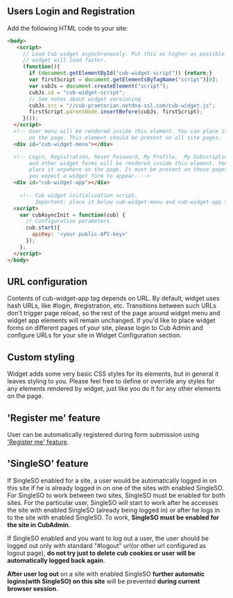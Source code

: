 ## Users Login and Registration

Add the following HTML code to your site:

```html
<body>
   <script>
     // Load Cub widget asynchronously. Put this as higher as possible so 
     // widget will load faster.
     (function(){
       if (document.getElementById("cub-widget-script")) {return;}
       var firstScript = document.getElementsByTagName("script")[0];
       var cubJs = document.createElement("script");
       cubJs.id = "cub-widget-script";
       // See notes about widget versioning
       cubJs.src = "//cub-praetorian.netdna-ssl.com/cub-widget.js";
       firstScript.parentNode.insertBefore(cubJs, firstScript);
     }());
  </script>
  <!-- User menu will be rendered inside this element. You can place it anywhere
       on the page. This element should be present on all site pages. -->
  <div id="cub-widget-menu"></div>

  <!-- Login, Registration, Reset Password, My Profile,  My Subscriptions,
       and other widget forms will be rendered inside this element. You can
       place it anywhere on the page. It must be present on those pages where
       you expect a widget form to appear. -->
  <div id="cub-widget-app"></div>
    
    <!-- Cub widget initialization script.
         Important: place it below cub-widget-menu and cub-widget-app tags. -->
  <script>
    var cubAsyncInit = function(cub) {
      // Configuration parameters
      cub.start({
        apiKey: '<your-public-API-key>'
      });
    };
  </script>
</body>
```

## URL configuration

Contents of cub-widget-app tag depends on URL. By default, widget uses
hash URLs, like #login, #registration, etc. Transitions between such URLs
don't trigger page reload, so the rest of the page around widget menu and
widget app elements will remain unchanged. If you'd like to place widget
forms on different pages of your site, please login to Cub Admin and
configure URLs for your site in Widget Configuration section.

## Custom styling

Widget adds some very basic CSS styles for its elements, but in general it
leaves styling to you. Please feel free to define or override any styles for
any elements rendered by widget, just like you do it for any other elements
on the page.

## 'Register me' feature

User can be automatically registered during form submission using ['Register me' feature](./lead-forms.md#register-me-feature).

## 'SingleSO' feature

If SingleSO enabled for a site, a user would be automatically logged in on
this site if he is already logged in on one of the sites with enabled
SingleSO. For SingleSO to work between two sites, SingleSO must be enabled
for both sites. For the particular user, SingleSO will start to work after
he accesses the site with enabled SingleSO (already being logged in) or after
he logs in to the site with enabled SingleSO.
To work, **SingleSO must be enabled for the site in CubAdmin**.

If SingleSO enabled and you want to log out a user, the user should be logged out only with standard
"#logout" url(or other url configured as logout page),
**do not try just to delete cub cookies or user will be automatically logged back again**.

**After user log out** on a site with enabled SingleSO **further automatic
logins(with SingleSO) on this site** will be prevented **during current browser session**.
